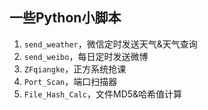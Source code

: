 ## 一些Python小脚本

1. `send_weather`，微信定时发送天气&天气查询
2. `send_weibo`，每日定时发送微博
3. `ZFqiangke`，正方系统抢课
4. `Port_Scan`，端口扫描器
5. `File_Hash_Calc`，文件MD5&哈希值计算
